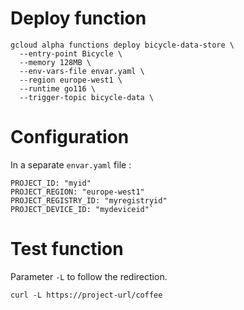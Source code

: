 # Deploy function

    gcloud alpha functions deploy bicycle-data-store \
      --entry-point Bicycle \
      --memory 128MB \
      --env-vars-file envar.yaml \
      --region europe-west1 \
      --runtime go116 \
      --trigger-topic bicycle-data \
      
# Configuration

In a separate `envar.yaml` file :

    PROJECT_ID: "myid"
    PROJECT_REGION: "europe-west1"
    PROJECT_REGISTRY_ID: "myregistryid"
    PROJECT_DEVICE_ID: "mydeviceid"`
    
# Test function

Parameter `-L` to follow the redirection.

    curl -L https://project-url/coffee